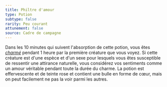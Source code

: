 ```yaml
---
title: Philtre d'amour
type: Potion
subtype: false
rarity: Peu courant
attunement: false
source: Cadre de campagne
---
```

Dans les 10 minutes qui suivent l'absorption de cette potion, vous êtes [_charmé_](/gerer-la-sante-du-personnage/#charme) pendant 1 heure par la première créature que vous voyez. Si cette créature est d'une espèce et d'un sexe pour lesquels vous êtes susceptible de ressentir une attirance naturelle, vous considérez vos sentiments comme un amour véritable pendant toute la durée du charme. La potion est effervescente et de teinte rose et contient une bulle en forme de cœur, mais on peut facilement ne pas la voir parmi les autres.
